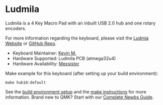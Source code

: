 # Ludmila

Ludmila is a 4 Key Macro Pad with an inbuilt USB 2.0 hub and one rotary encoders. 

For more information regarding the keyboard, please visit the [Ludmia Website](https://www.mexsistor.com) or [GitHub Repo](https://github.com/mexsistor).

* Keyboard Maintainer: [Kevin M.](https://github.com/mexsistor)
* Hardware Supported: Ludmila PCB (atmega32u4)
* Hardware Availability: [Mexsistor](https://www.mexsistor.com)

Make example for this keyboard (after setting up your build environment):

    make hub16:default

See the [build environment setup](https://docs.qmk.fm/#/getting_started_build_tools) and the [make instructions](https://docs.qmk.fm/#/getting_started_make_guide) for more information. Brand new to QMK? Start with our [Complete Newbs Guide](https://docs.qmk.fm/#/newbs).
